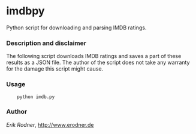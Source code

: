 # imdbpy
Python script for downloading and parsing IMDB ratings.


### Description and disclaimer
The following script downloads IMDB ratings and saves a part of these results as a JSON file.
The author of the script does not take any warranty for the damage this script might cause.

### Usage
```
    python imdb.py
```

### Author
_Erik Rodner_, http://www.erodner.de

